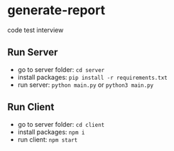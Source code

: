 # generate-report
code test interview

## Run Server
- go to server folder: `cd server`
- install packages: `pip install -r requirements.txt`
- run server: `python main.py` or `python3 main.py`

## Run Client
- go to server folder: `cd client`
- install packages: `npm i`
- run client: `npm start`


